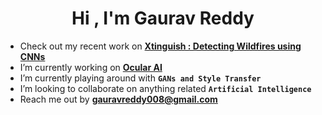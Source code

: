 <h1 align="center">Hi , I'm Gaurav Reddy</h1> 


-  Check out my recent work on [**Xtinguish : Detecting Wildfires using CNNs**](https://github.com/gauravreddy08/Xtinguish)
-  I’m currently working on [**Ocular AI**](https://github.com/gauravreddy08/ocularai)
-  I’m currently playing around with **`GANs and Style Transfer`**  
-  I’m looking to collaborate on anything related **`Artificial Intelligence`**  
-  Reach me out by [**gauravreddy008@gmail.com**](mailto:gauravreddy008@gmail.com)
